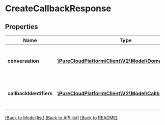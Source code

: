 # CreateCallbackResponse

## Properties
Name | Type | Description | Notes
------------ | ------------- | ------------- | -------------
**conversation** | [**\PureCloudPlatform\Client\V2\Model\DomainEntityRef**](DomainEntityRef.md) | The conversation associated with the callback | 
**callbackIdentifiers** | [**\PureCloudPlatform\Client\V2\Model\CallbackIdentifier[]**](CallbackIdentifier.md) | The list of communication identifiers for the callback participants | 

[[Back to Model list]](../README.md#documentation-for-models) [[Back to API list]](../README.md#documentation-for-api-endpoints) [[Back to README]](../README.md)


